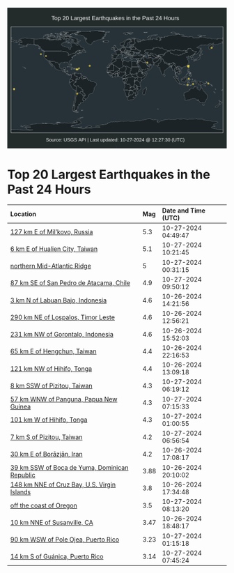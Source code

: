 ![Map](./map.png)

# Top 20 Largest Earthquakes in the Past 24 Hours

| Location | Mag | Date and Time (UTC) |
|:---|:---|:---|
| [127 km E of Mil’kovo, Russia](https://earthquake.usgs.gov/earthquakes/eventpage/us7000nnff) | 5.3 | 10-27-2024 04:49:47 |
| [6 km E of Hualien City, Taiwan](https://earthquake.usgs.gov/earthquakes/eventpage/us7000nngq) | 5.1 | 10-27-2024 10:21:45 |
| [northern Mid-Atlantic Ridge](https://earthquake.usgs.gov/earthquakes/eventpage/us7000nneu) | 5 | 10-27-2024 00:31:15 |
| [87 km SE of San Pedro de Atacama, Chile](https://earthquake.usgs.gov/earthquakes/eventpage/us7000nngm) | 4.9 | 10-27-2024 09:50:12 |
| [3 km N of Labuan Bajo, Indonesia](https://earthquake.usgs.gov/earthquakes/eventpage/us7000nnc7) | 4.6 | 10-26-2024 14:21:56 |
| [290 km NE of Lospalos, Timor Leste](https://earthquake.usgs.gov/earthquakes/eventpage/us7000nnbu) | 4.6 | 10-26-2024 12:56:21 |
| [231 km NW of Gorontalo, Indonesia](https://earthquake.usgs.gov/earthquakes/eventpage/us7000nnck) | 4.6 | 10-26-2024 15:52:03 |
| [65 km E of Hengchun, Taiwan](https://earthquake.usgs.gov/earthquakes/eventpage/us7000nne2) | 4.4 | 10-26-2024 22:16:53 |
| [121 km NW of Hihifo, Tonga](https://earthquake.usgs.gov/earthquakes/eventpage/us7000nnc4) | 4.4 | 10-26-2024 13:09:18 |
| [8 km SSW of Pizitou, Taiwan](https://earthquake.usgs.gov/earthquakes/eventpage/us7000nnfp) | 4.3 | 10-27-2024 06:19:12 |
| [57 km WNW of Panguna, Papua New Guinea](https://earthquake.usgs.gov/earthquakes/eventpage/us7000nnfs) | 4.3 | 10-27-2024 07:15:33 |
| [101 km W of Hihifo, Tonga](https://earthquake.usgs.gov/earthquakes/eventpage/us7000nnev) | 4.3 | 10-27-2024 01:00:55 |
| [7 km S of Pizitou, Taiwan](https://earthquake.usgs.gov/earthquakes/eventpage/us7000nnfr) | 4.2 | 10-27-2024 06:56:54 |
| [30 km E of Borāzjān, Iran](https://earthquake.usgs.gov/earthquakes/eventpage/us7000nncw) | 4.2 | 10-26-2024 17:08:17 |
| [39 km SSW of Boca de Yuma, Dominican Republic](https://earthquake.usgs.gov/earthquakes/eventpage/pr2024300004) | 3.88 | 10-26-2024 20:10:02 |
| [148 km NNE of Cruz Bay, U.S. Virgin Islands](https://earthquake.usgs.gov/earthquakes/eventpage/pr2024300003) | 3.8 | 10-26-2024 17:34:48 |
| [off the coast of Oregon](https://earthquake.usgs.gov/earthquakes/eventpage/us7000nng2) | 3.5 | 10-27-2024 08:13:20 |
| [10 km NNE of Susanville, CA](https://earthquake.usgs.gov/earthquakes/eventpage/nc75079251) | 3.47 | 10-26-2024 18:48:17 |
| [90 km WSW of Pole Ojea, Puerto Rico](https://earthquake.usgs.gov/earthquakes/eventpage/pr71463723) | 3.23 | 10-27-2024 01:15:18 |
| [14 km S of Guánica, Puerto Rico](https://earthquake.usgs.gov/earthquakes/eventpage/pr71463778) | 3.14 | 10-27-2024 07:45:24 |
